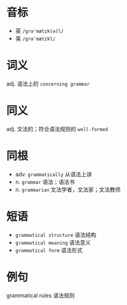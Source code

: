 # 音标

- 英 `/grə'mætɪk(ə)l/`
- 美 `/grə'mætɪkl/`

# 词义

adj. 语法上的
`concerning grammar`

# 同义

adj. 文法的；符合语法规则的
`well-formed`

# 同根

- adv. `grammatically` 从语法上讲
- n. `grammar` 语法；语法书
- n. `grammarian` 文法学者，文法家；文法教师

# 短语

- `grammatical structure` 语法结构
- `grammatical meaning` 语法意义
- `grammatical form` 语法形式

# 例句

grammatical rules
语法规则


